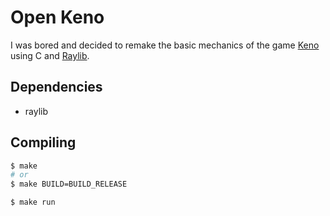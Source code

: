 # Open Keno

I was bored and decided to remake the basic mechanics of the game [Keno](https://en.wikipedia.org/wiki/Keno) using C and [Raylib](https://www.raylib.com/).

## Dependencies

- raylib

## Compiling

```bash
$ make
# or
$ make BUILD=BUILD_RELEASE

$ make run
```
